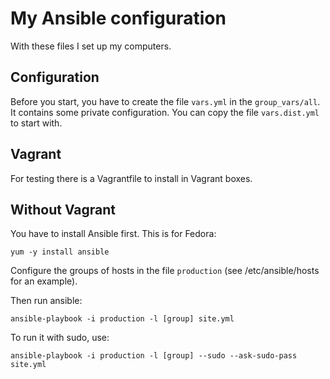 # My Ansible configuration #

With these files I set up my computers.

## Configuration

Before you start, you have to create the file `vars.yml` in the `group_vars/all`. It contains some private configuration.
You can copy the file `vars.dist.yml` to start with.

## Vagrant

For testing there is a Vagrantfile to install in Vagrant boxes.

## Without Vagrant

You have to install Ansible first. This is for Fedora:

    yum -y install ansible

Configure the groups of hosts in the file `production` (see /etc/ansible/hosts for an example).

Then run ansible:

    ansible-playbook -i production -l [group] site.yml

To run it with sudo, use:

    ansible-playbook -i production -l [group] --sudo --ask-sudo-pass site.yml
